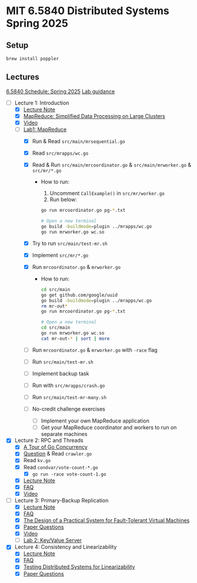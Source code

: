 # MIT 6.5840 Distributed Systems Spring 2025

## Setup

```bash
brew install poppler
```

## Lectures

[6.5840 Schedule: Spring 2025](https://pdos.csail.mit.edu/6.824/schedule.html)
[Lab guidance](https://pdos.csail.mit.edu/6.824/labs/guidance.html)

- [ ] Lecture 1: Introduction
  - [x] [Lecture Note](lectures/01/l01.txt)
  - [x] [MapReduce: Simplified Data Processing on Large Clusters](lectures/01/mapreduce.pdf)
  - [x] [Video](https://youtu.be/WtZ7pcRSkOA?si=VU9nhFMlDNbbx08N)
  - [ ] [Lab1: MapReduce](https://pdos.csail.mit.edu/6.824/labs/lab-mr.html)
    - [x] Run & Read `src/main/mrsequential.go`
    - [x] Read `src/mrapps/wc.go`
    - [x] Read & Run `src/main/mrcoordinator.go` & `src/main/mrworker.go` & `src/mr/*.go`
      - How to run:
        1. Uncomment `CallExample()` in `src/mr/worker.go`
        2. Run below:

          ```bash
          go run mrcoordinator.go pg-*.txt

          # Open a new terminal
          go build -buildmode=plugin ../mrapps/wc.go
          go run mrworker.go wc.so
          ```

    - [x] Try to run `src/main/test-mr.sh`
    - [x] Implement `src/mr/*.go`
    - [x] Run `mrcoordinator.go` & `mrworker.go`
      - How to run:

        ```bash
        cd src/main
        go get github.com/google/uuid
        go build -buildmode=plugin ../mrapps/wc.go
        rm mr-out*
        go run mrcoordinator.go pg-*.txt

        # Open a new terminal
        cd src/main
        go run mrworker.go wc.so
        cat mr-out-* | sort | more
        ```

    - [ ] Run `mrcoordinator.go` & `mrworker.go` with `-race` flag
    - [ ] Run `src/main/test-mr.sh`
    - [ ] Implement backup task
    - [ ] Run with `src/mrapps/crash.go`
    - [ ] Run `src/main/test-mr-many.sh`
    - [ ] No-credit challenge exercises
      - [ ] Implement your own MapReduce application
      - [ ] Get your MapReduce coordinator and workers to run on separate machines
- [x] Lecture 2: RPC and Threads
  - [x] [A Tour of Go Concurrency](https://go.dev/tour/concurrency/1)
  - [x] [Question](lectures/02/question.md) & Read `crawler.go`
  - [x] Read `kv.go`
  - [x] Read `condvar/vote-count-*.go`
    - [x] `go run -race vote-count-1.go`
  - [x] [Lecture Note](lectures/02/l-rpc.txt)
  - [x] [FAQ](lectures/02/tour-faq.txt)
  - [x] [Video](https://youtu.be/oZR76REwSyA?si=ujUaFr8AePOjSzWn)
- [ ] Lecture 3: Primary-Backup Replication
  - [x] [Lecture Note](lectures/03/l-vm-ft.txt)
  - [x] [FAQ](lectures/03/vm-ft-faq.txt)
  - [x] [The Design of a Practical System for Fault-Tolerant Virtual Machines](lectures/03/vm-ft.pdf)
  - [x] [Paper Questions](lectures/03/questions.md)
  - [x] [Video](https://youtu.be/gXiDmq1zDq4?si=vBWLws_WE0pgZZMF)
  - [ ] [Lab 2: Key/Value Server](https://pdos.csail.mit.edu/6.824/labs/lab-kvsrv1.html)
- [x] Lecture 4: Consistency and Linearizability
  - [x] [Lecture Note](lectures/04/l-linearizability.txt)
  - [x] [FAQ](lectures/04/linearizability-faq.txt)
  - [x] [Testing Distributed Systems for Linearizability](https://anishathalye.com/testing-distributed-systems-for-linearizability/)
  - [x] [Paper Questions](lectures/04/questions.md)
